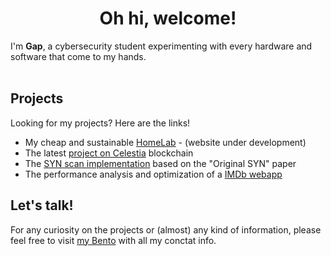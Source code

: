 <h1 style="text-align:center;">Oh hi, welcome!</h1>

I'm <b>Gap</b>, a cybersecurity student experimenting with every hardware and software that come to my hands.
</br>
</br>
## Projects
Looking for my projects? Here are the links!

- My cheap and sustainable [HomeLab](gapilo14.github.io/HomeLab) - (website under development)</li>
- The latest [project on Celestia](github.com/gapilo14/celestia-blockchain-optimization) blockchain
- The [SYN scan implementation](github.com/gapilo14/Original-SYN) based on the "Original SYN" paper </li>
- The performance analysis and optimization of a [IMDb webapp](https://github.com/Visco01/IMDb-Rails-Performance-Project) </li>


## Let's talk!
For any curiosity on the projects or (almost) any kind of information, please feel free to visit [my Bento](bento.me/gap) with all my conctat info. 



<!--
**gapilo14/gapilo14** is a ✨ _special_ ✨ repository because its `README.md` (this file) appears on your GitHub profile.

Here are some ideas to get you started:

- 🔭 I’m currently working on ...
- 🌱 I’m currently learning ...
- 👯 I’m looking to collaborate on ...
- 🤔 I’m looking for help with ...
- 💬 Ask me about ...
- 📫 How to reach me: ...
- 😄 Pronouns: ...
- ⚡ Fun fact: ...
-->

